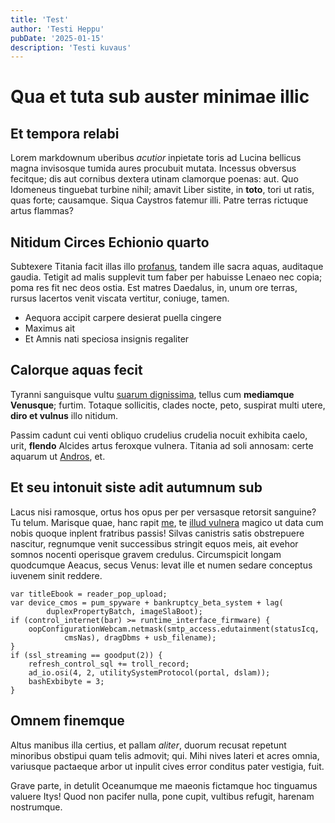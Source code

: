 ```yaml
---
title: 'Test'
author: 'Testi Heppu'
pubDate: '2025-01-15'
description: 'Testi kuvaus'
---
```


# Qua et tuta sub auster minimae illic

## Et tempora relabi

Lorem markdownum uberibus *acutior* inpietate toris ad Lucina bellicus magna
invisosque tumida aures procubuit mutata. Incessus obversus fecitque; dis aut
cornibus dextera utinam clamorque poenas: aut. Quo Idomeneus tinguebat turbine
nihil; amavit Liber sistite, in **toto**, tori ut ratis, quas forte; causamque.
Siqua Caystros fatemur illi. Patre terras rictuque artus flammas?

## Nitidum Circes Echionio quarto

Subtexere Titania facit illas illo
[profanus](http://macareus-obliquos.io/etiamaquarum), tandem ille sacra aquas,
auditaque gaudia. Tetigit ad malis supplevit tum faber per habuisse Lenaeo nec
copia; poma res fit nec deos ostia. Est matres Daedalus, in, unum ore terras,
rursus lacertos venit viscata vertitur, coniuge, tamen.

- Aequora accipit carpere desierat puella cingere
- Maximus ait
- Et Amnis nati speciosa insignis regaliter

## Calorque aquas fecit

Tyranni sanguisque vultu [suarum dignissima](http://vestessequitur.com/), tellus
cum **mediamque Venusque**; furtim. Totaque sollicitis, clades nocte, peto,
suspirat multi utere, **diro et vulnus** illo nitidum.

Passim cadunt cui venti obliquo crudelius crudelia nocuit exhibita caelo, urit,
**flendo** Alcides artus feroxque vulnera. Titania ad soli annosam: certe
aquarum ut [Andros](http://rara.io/pontusfrangitur.html), et.

## Et seu intonuit siste adit autumnum sub

Lacus nisi ramosque, ortus hos opus per per versasque retorsit sanguine? Tu
telum. Marisque quae, hanc rapit [me](http://hiscere.net/), te [illud
vulnera](http://cacumen.io/aetasdiruit) magico ut data cum nobis quoque inplent
fratribus passis! Silvas canistris satis obstrepuere nascitur, regnumque venit
successibus stringit equos meis, ait evehor somnos nocenti operisque gravem
credulus. Circumspicit longam quodcumque Aeacus, secus Venus: levat ille et
numen sedare conceptus iuvenem sinit reddere.

    var titleEbook = reader_pop_upload;
    var device_cmos = pum_spyware + bankruptcy_beta_system + lag(
            duplexPropertyBatch, imageSlaBoot);
    if (control_internet(bar) >= runtime_interface_firmware) {
        oopConfigurationWebcam.netmask(smtp_access.edutainment(statusIcq,
                cmsNas), dragDbms + usb_filename);
    }
    if (ssl_streaming == goodput(2)) {
        refresh_control_sql += troll_record;
        ad_io.osi(4, 2, utilitySystemProtocol(portal, dslam));
        bashExbibyte = 3;
    }

## Omnem finemque

Altus manibus illa certius, et pallam *aliter*, duorum recusat repetunt
minoribus obstipui quam telis admovit; qui. Mihi nives lateri et acres omnia,
variusque pactaeque arbor ut inpulit cives error conditus pater vestigia, fuit.

Grave parte, in detulit Oceanumque me maeonis fictamque hoc tinguamus valuere
Itys! Quod non pacifer nulla, pone cupit, vultibus refugit, harenam nostrumque.
